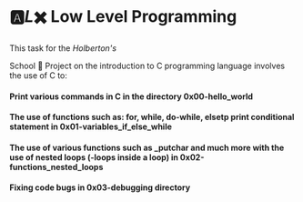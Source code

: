 <h1> 🅰️<em>L</em>✖️ Low Level Programming </h1>
<p> This task for the <em>Holberton's  

</em> School 🏫 Project on the introduction to C programming language involves the use of C to: <p> </h4>

<h4><p>Print various commands in C in the directory 0x00-hello_world </p> </h4>

<h4><p>The use of functions such as: for, while, do-while, elsetp print conditional statement in 0x01-variables_if_else_while </h4>
</p>
<h4><p>The use of various functions such as _putchar and much more with the use of nested loops (-loops inside a loop) in 0x02-functions_nested_loops</p> </h4> 
<h4><p>Fixing code bugs in 0x03-debugging directory </p> </h4>
